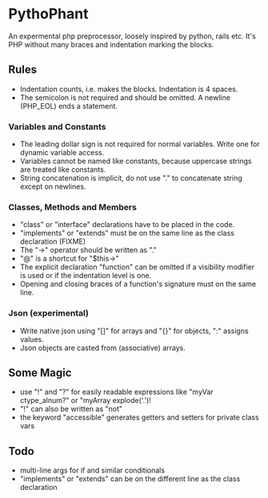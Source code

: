 PythoPhant
==========

An expermental php preprocessor, loosely inspired by python, rails etc. It's PHP
without many braces and indentation marking the blocks.

Rules
-----

* Indentation counts, i.e. makes the blocks. Indentation is 4 spaces.
* The semicolon is not required and should be omitted. A newline (PHP_EOL) ends a statement.

### Variables and Constants

* The leading dollar sign is not required for normal variables. Write one for dynamic variable access.
* Variables cannot be named like constants, because uppercase strings are treated like constants.
* String concatenation is implicit, do not use "." to concatenate string except on newlines.

### Classes, Methods and Members

* "class" or "interface" declarations have to be placed in the code.
* "implements" or "extends" must be on the same line as the class declaration (FIXME)
* The "->" operator should be written as "."
* "@" is a shortcut for "$this->"
* The explicit declaration "function" can be omitted if a visibility modifier is used or if the indentation level is one.
* Opening and closing braces of a function's signature must on the same line.

### Json (experimental)

* Write native json using "[]" for arrays and "{}" for objects, ":" assigns values.
* Json objects are casted from (associative) arrays.

Some Magic
----------
* use "!" and "?" for easily readable expressions like "myVar ctype_alnum?" or "myArray explode('.')!
* "!" can also be written as "not"
* the keyword "accessible" generates getters and setters for private class vars 

Todo
----

* multi-line args for if and similar conditionals 
* "implements" or "extends" can be on the different line as the class declaration